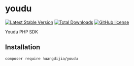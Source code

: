 # youdu

[![Latest Stable Version](https://poser.pugx.org/huangdijia/youdu/version.png)](https://packagist.org/packages/huangdijia/youdu)
[![Total Downloads](https://poser.pugx.org/huangdijia/youdu/d/total.png)](https://packagist.org/packages/huangdijia/youdu)
[![GitHub license](https://img.shields.io/github/license/huangdijia/youdu)](https://github.com/huangdijia/youdu)

Youdu PHP SDK

## Installation

```bash
composer require huangdijia/youdu
```
